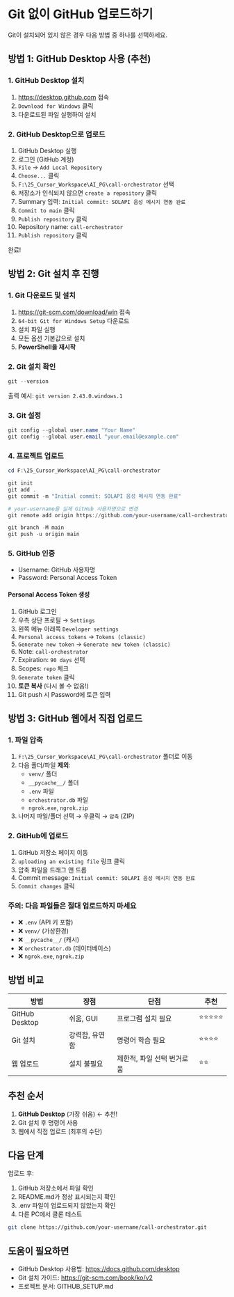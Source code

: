 # Git 없이 GitHub 업로드하기

Git이 설치되어 있지 않은 경우 다음 방법 중 하나를 선택하세요.

## 방법 1: GitHub Desktop 사용 (추천)

### 1. GitHub Desktop 설치
1. https://desktop.github.com 접속
2. `Download for Windows` 클릭
3. 다운로드된 파일 실행하여 설치

### 2. GitHub Desktop으로 업로드
1. GitHub Desktop 실행
2. 로그인 (GitHub 계정)
3. `File` → `Add Local Repository`
4. `Choose...` 클릭
5. `F:\25_Cursor_Workspace\AI_PG\call-orchestrator` 선택
6. 저장소가 인식되지 않으면 `create a repository` 클릭
7. Summary 입력: `Initial commit: SOLAPI 음성 메시지 연동 완료`
8. `Commit to main` 클릭
9. `Publish repository` 클릭
10. Repository name: `call-orchestrator`
11. `Publish repository` 클릭

완료!

## 방법 2: Git 설치 후 진행

### 1. Git 다운로드 및 설치
1. https://git-scm.com/download/win 접속
2. `64-bit Git for Windows Setup` 다운로드
3. 설치 파일 실행
4. 모든 옵션 기본값으로 설치
5. **PowerShell을 재시작**

### 2. Git 설치 확인
```powershell
git --version
```

출력 예시: `git version 2.43.0.windows.1`

### 3. Git 설정
```powershell
git config --global user.name "Your Name"
git config --global user.email "your.email@example.com"
```

### 4. 프로젝트 업로드
```powershell
cd F:\25_Cursor_Workspace\AI_PG\call-orchestrator

git init
git add .
git commit -m "Initial commit: SOLAPI 음성 메시지 연동 완료"

# your-username을 실제 GitHub 사용자명으로 변경
git remote add origin https://github.com/your-username/call-orchestrator.git

git branch -M main
git push -u origin main
```

### 5. GitHub 인증
- Username: GitHub 사용자명
- Password: Personal Access Token

#### Personal Access Token 생성
1. GitHub 로그인
2. 우측 상단 프로필 → `Settings`
3. 왼쪽 메뉴 아래쪽 `Developer settings`
4. `Personal access tokens` → `Tokens (classic)`
5. `Generate new token` → `Generate new token (classic)`
6. Note: `call-orchestrator`
7. Expiration: `90 days` 선택
8. Scopes: `repo` 체크
9. `Generate token` 클릭
10. **토큰 복사** (다시 볼 수 없음!)
11. Git push 시 Password에 토큰 입력

## 방법 3: GitHub 웹에서 직접 업로드

### 1. 파일 압축
1. `F:\25_Cursor_Workspace\AI_PG\call-orchestrator` 폴더로 이동
2. 다음 폴더/파일 **제외**:
   - `venv/` 폴더
   - `__pycache__/` 폴더
   - `.env` 파일
   - `orchestrator.db` 파일
   - `ngrok.exe`, `ngrok.zip`
3. 나머지 파일/폴더 선택 → 우클릭 → `압축` (ZIP)

### 2. GitHub에 업로드
1. GitHub 저장소 페이지 이동
2. `uploading an existing file` 링크 클릭
3. 압축 파일을 드래그 앤 드롭
4. Commit message: `Initial commit: SOLAPI 음성 메시지 연동 완료`
5. `Commit changes` 클릭

### 주의: 다음 파일들은 절대 업로드하지 마세요
- ❌ `.env` (API 키 포함)
- ❌ `venv/` (가상환경)
- ❌ `__pycache__/` (캐시)
- ❌ `orchestrator.db` (데이터베이스)
- ❌ `ngrok.exe`, `ngrok.zip`

## 방법 비교

| 방법 | 장점 | 단점 | 추천 |
|------|------|------|------|
| GitHub Desktop | 쉬움, GUI | 프로그램 설치 필요 | ⭐⭐⭐⭐⭐ |
| Git 설치 | 강력함, 유연함 | 명령어 학습 필요 | ⭐⭐⭐⭐ |
| 웹 업로드 | 설치 불필요 | 제한적, 파일 선택 번거로움 | ⭐⭐ |

## 추천 순서

1. **GitHub Desktop** (가장 쉬움) ← 추천!
2. Git 설치 후 명령어 사용
3. 웹에서 직접 업로드 (최후의 수단)

## 다음 단계

업로드 후:
1. GitHub 저장소에서 파일 확인
2. README.md가 정상 표시되는지 확인
3. .env 파일이 업로드되지 않았는지 확인
4. 다른 PC에서 클론 테스트

```bash
git clone https://github.com/your-username/call-orchestrator.git
```

## 도움이 필요하면

- GitHub Desktop 사용법: https://docs.github.com/desktop
- Git 설치 가이드: https://git-scm.com/book/ko/v2
- 프로젝트 문서: GITHUB_SETUP.md

